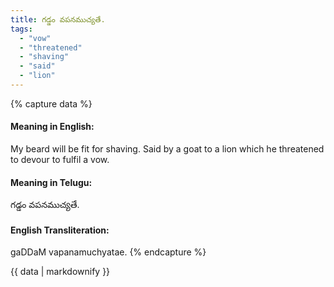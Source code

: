 ```yaml
---
title: గడ్డం వపనముచ్యతే.
tags:
  - "vow"
  - "threatened"
  - "shaving"
  - "said"
  - "lion"
---
```


{% capture data %}
#### Meaning in English:
My beard will be fit for shaving.
Said by a goat to a lion which he threatened to devour to fulfil a vow.

#### Meaning in Telugu:
గడ్డం వపనముచ్యతే.

#### English Transliteration:
gaDDaM vapanamuchyatae.
{% endcapture %}

{{ data | markdownify }}

